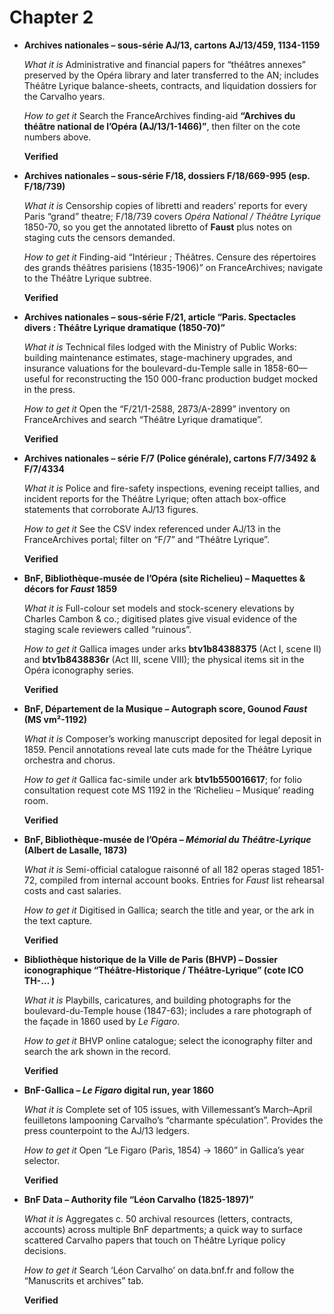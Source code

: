 # Chapter 2

- **Archives nationales – sous-série AJ/13, cartons AJ/13/459, 1134-1159**
    
    *What it is*  Administrative and financial papers for “théâtres annexes” preserved by the Opéra library and later transferred to the AN; includes Théâtre Lyrique balance-sheets, contracts, and liquidation dossiers for the Carvalho years.
    
    *How to get it*  Search the FranceArchives finding-aid **“Archives du théâtre national de l’Opéra (AJ/13/1-1466)”**, then filter on the cote numbers above.
    
    **Verified**
    
- **Archives nationales – sous-série F/18, dossiers F/18/669-995 (esp. F/18/739)**
    
    *What it is*  Censorship copies of libretti and readers’ reports for every Paris “grand” theatre; F/18/739 covers *Opéra National / Théâtre Lyrique* 1850-70, so you get the annotated libretto of **Faust** plus notes on staging cuts the censors demanded.
    
    *How to get it*  Finding-aid “Intérieur ; Théâtres. Censure des répertoires des grands théâtres parisiens (1835-1906)” on FranceArchives; navigate to the Théâtre Lyrique subtree.
    
    **Verified**
    
- **Archives nationales – sous-série F/21, article “Paris. Spectacles divers : Théâtre Lyrique dramatique (1850-70)”**
    
    *What it is*  Technical files lodged with the Ministry of Public Works: building maintenance estimates, stage-machinery upgrades, and insurance valuations for the boulevard-du-Temple salle in 1858-60—useful for reconstructing the 150 000-franc production budget mocked in the press.
    
    *How to get it*  Open the “F/21/1-2588, 2873/A-2899” inventory on FranceArchives and search “Théâtre Lyrique dramatique”.
    
    **Verified**
    
- **Archives nationales – série F/7 (Police générale), cartons F/7/3492 & F/7/4334**
    
    *What it is*  Police and fire-safety inspections, evening receipt tallies, and incident reports for the Théâtre Lyrique; often attach box-office statements that corroborate AJ/13 figures.
    
    *How to get it*  See the CSV index referenced under AJ/13 in the FranceArchives portal; filter on “F/7” and “Théâtre Lyrique”.
    
    **Verified**
    
- **BnF, Bibliothèque-musée de l’Opéra (site Richelieu) – Maquettes & décors for *Faust* 1859**
    
    *What it is*  Full-colour set models and stock-scenery elevations by Charles Cambon & co.; digitised plates give visual evidence of the staging scale reviewers called “ruinous”.
    
    *How to get it*  Gallica images under arks **btv1b84388375** (Act I, scene II) and **btv1b8438836r** (Act III, scene VIII); the physical items sit in the Opéra iconography series.
    
    **Verified**
    
- **BnF, Département de la Musique – Autograph score, Gounod *Faust* (MS vm²-1192)**
    
    *What it is*  Composer’s working manuscript deposited for legal deposit in 1859.  Pencil annotations reveal late cuts made for the Théâtre Lyrique orchestra and chorus.
    
    *How to get it*  Gallica fac-simile under ark **btv1b550016617**; for folio consultation request cote MS 1192 in the ‘Richelieu – Musique’ reading room.
    
    **Verified**
    
- **BnF, Bibliothèque-musée de l’Opéra – *Mémorial du Théâtre-Lyrique* (Albert de Lasalle, 1873)**
    
    *What it is*  Semi-official catalogue raisonné of all 182 operas staged 1851-72, compiled from internal account books.  Entries for *Faust* list rehearsal costs and cast salaries.
    
    *How to get it*  Digitised in Gallica; search the title and year, or the ark in the text capture.
    
    **Verified**
    
- **Bibliothèque historique de la Ville de Paris (BHVP) – Dossier iconographique “Théâtre-Historique / Théâtre-Lyrique” (cote ICO TH-… )**
    
    *What it is*  Playbills, caricatures, and building photographs for the boulevard-du-Temple house (1847-63); includes a rare photograph of the façade in 1860 used by *Le Figaro*.
    
    *How to get it*  BHVP online catalogue; select the iconography filter and search the ark shown in the record.
    
    **Verified**
    
- **BnF-Gallica – *Le Figaro* digital run, year 1860**
    
    *What it is*  Complete set of 105 issues, with Villemessant’s March–April feuilletons lampooning Carvalho’s “charmante spéculation”.  Provides the press counterpoint to the AJ/13 ledgers.
    
    *How to get it*  Open “Le Figaro (Paris, 1854) → 1860” in Gallica’s year selector.
    
    **Verified**
    
- **BnF Data – Authority file “Léon Carvalho (1825-1897)”**
    
    *What it is*  Aggregates c. 50 archival resources (letters, contracts, accounts) across multiple BnF departments; a quick way to surface scattered Carvalho papers that touch on Théâtre Lyrique policy decisions.
    
    *How to get it*  Search ‘Léon Carvalho’ on data.bnf.fr and follow the “Manuscrits et archives” tab.
    
    **Verified**